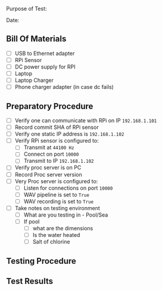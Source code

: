 
Purpose of Test:

Date:
## Bill Of Materials

- [ ] USB to Ethernet adapter
- [ ] RPi Sensor
- [ ] DC power supply for RPI
- [ ] Laptop
- [ ] Laptop Charger
- [ ] Phone charger adapter (in case dc fails)
## Preparatory Procedure

- [ ] Verify one can communicate with RPi on IP `192.168.1.101`
- [ ] Record commit SHA of RPi sensor
- [ ] Verify one static IP address is `192.168.1.102`
- [ ] Verify RPi sensor is configured to:
	- [ ] Transmit at `44100 Hz`
	- [ ] Connect on port `10000`
	- [ ] Transmit to IP `192.168.1.102`
- [ ] Verify proc server is on PC
- [ ] Record Proc server version
- [ ] Very Proc server is configured to:
	- [ ] Listen for connections on port `10000`
	- [ ] WAV pipeline is set to `True`
	- [ ] WAV recording is set to `True`
- [ ] Take notes on testing environment
	- [ ] What are you testing in  - Pool/Sea
	- [ ] If pool 
		- [ ] what are the dimensions
		- [ ] Is the water heated
		- [ ] Salt of chlorine 
## Testing Procedure

## Test Results


